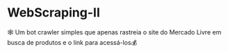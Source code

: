# WebScraping-II
🕸️ Um bot crawler simples que apenas rastreia o site do Mercado Livre em busca de produtos e o link para acessá-los💰
